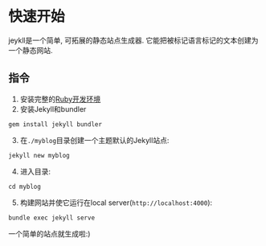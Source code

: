 # 快速开始
jeykll是一个简单, 可拓展的静态站点生成器. 它能把被标记语言标记的文本创建为一个静态网站.

## 指令
1. 安装完整的[Ruby开发环境](https://www.ruby-lang.org/zh_cn/downloads/)
2. 安装Jekyll和bundler
```
gem install jekyll bundler
```
3. 在`./myblog`目录创建一个主题默认的Jekyll站点:
```
jekyll new myblog
```
4. 进入目录:
```
cd myblog
```
5. 构建网站并使它运行在local server(`http://localhost:4000`):
```
bundle exec jekyll serve
```
一个简单的站点就生成啦:)